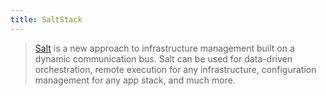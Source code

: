 ```yaml
---
title: SaltStack
---
```


> [Salt] is a new approach to infrastructure management built on a dynamic communication bus. Salt can be used for data-driven orchestration, remote execution for any infrastructure, configuration management for any app stack, and much more.

[salt]: https://docs.saltproject.io/en/latest/

